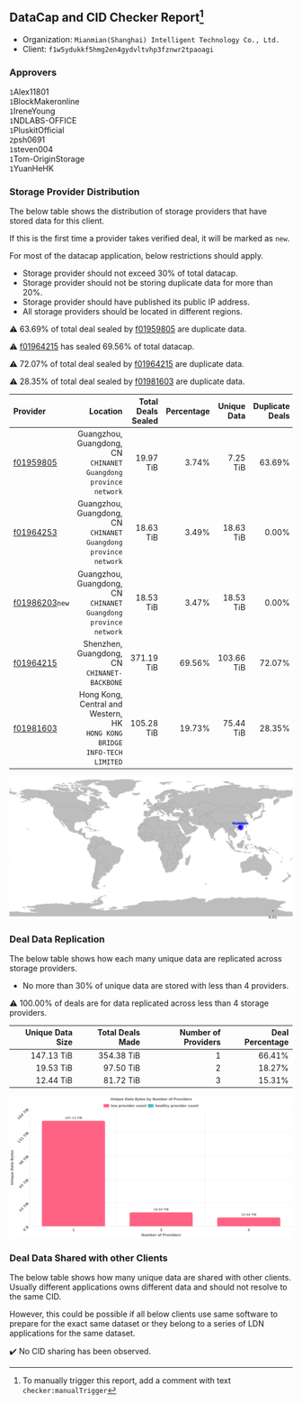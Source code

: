 ## DataCap and CID Checker Report[^1]
 - Organization: `Mianmian(Shanghai) Intelligent Technology Co., Ltd.`
 - Client: `f1w5ydukkf5hmg2en4gydvltvhp3fznwr2tpaoagi`
### Approvers
`1`Alex11801<br/>`1`BlockMakeronline<br/>`1`IreneYoung<br/>`1`NDLABS-OFFICE<br/>`1`PluskitOfficial<br/>`2`psh0691<br/>`1`steven004<br/>`1`Tom-OriginStorage<br/>`1`YuanHeHK

### Storage Provider Distribution
The below table shows the distribution of storage providers that have stored data for this client.

If this is the first time a provider takes verified deal, it will be marked as `new`.

For most of the datacap application, below restrictions should apply.
 - Storage provider should not exceed 30% of total datacap.
 - Storage provider should not be storing duplicate data for more than 20%.
 - Storage provider should have published its public IP address.
 - All storage providers should be located in different regions.

⚠️ 63.69% of total deal sealed by [f01959805](https://filfox.info/en/address/f01959805) are duplicate data.

⚠️ [f01964215](https://filfox.info/en/address/f01964215) has sealed 69.56% of total datacap.

⚠️ 72.07% of total deal sealed by [f01964215](https://filfox.info/en/address/f01964215) are duplicate data.

⚠️ 28.35% of total deal sealed by [f01981603](https://filfox.info/en/address/f01981603) are duplicate data.

| Provider                                                    |                                                                    Location | Total Deals Sealed | Percentage | Unique Data | Duplicate Deals |
| :---------------------------------------------------------- | --------------------------------------------------------------------------: | -----------------: | ---------: | ----------: | --------------: |
| [f01959805](https://filfox.info/en/address/f01959805)       |          Guangzhou, Guangdong, CN<br/>`CHINANET Guangdong province network` |          19.97 TiB |      3.74% |    7.25 TiB |          63.69% |
| [f01964253](https://filfox.info/en/address/f01964253)       |          Guangzhou, Guangdong, CN<br/>`CHINANET Guangdong province network` |          18.63 TiB |      3.49% |   18.63 TiB |           0.00% |
| [f01986203](https://filfox.info/en/address/f01986203)`new`  |          Guangzhou, Guangdong, CN<br/>`CHINANET Guangdong province network` |          18.53 TiB |      3.47% |   18.53 TiB |           0.00% |
| [f01964215](https://filfox.info/en/address/f01964215)       |                             Shenzhen, Guangdong, CN<br/>`CHINANET-BACKBONE` |         371.19 TiB |     69.56% |  103.66 TiB |          72.07% |
| [f01981603](https://filfox.info/en/address/f01981603)       | Hong Kong, Central and Western, HK<br/>`HONG KONG BRIDGE INFO-TECH LIMITED` |         105.28 TiB |     19.73% |   75.44 TiB |          28.35% |

![Provider Distribution](https://raw.githubusercontent.com/data-preservation-programs/filplus-checker-assets/main/filecoin-project/filecoin-plus-large-datasets/issues/919/1672913082900.png)
### Deal Data Replication
The below table shows how each many unique data are replicated across storage providers.
- No more than 30% of unique data are stored with less than 4 providers.

⚠️ 100.00% of deals are for data replicated across less than 4 storage providers.

| Unique Data Size | Total Deals Made | Number of Providers | Deal Percentage |
| ---------------: | ---------------: | ------------------: | --------------: |
|       147.13 TiB |       354.38 TiB |                   1 |          66.41% |
|        19.53 TiB |        97.50 TiB |                   2 |          18.27% |
|        12.44 TiB |        81.72 TiB |                   3 |          15.31% |

![Replication Distribution](https://raw.githubusercontent.com/data-preservation-programs/filplus-checker-assets/main/filecoin-project/filecoin-plus-large-datasets/issues/919/1672913083814.png)
### Deal Data Shared with other Clients
The below table shows how many unique data are shared with other clients.
Usually different applications owns different data and should not resolve to the same CID.

However, this could be possible if all below clients use same software to prepare for the exact same dataset or they belong to a series of LDN applications for the same dataset.

✔️ No CID sharing has been observed.

[^1]: To manually trigger this report, add a comment with text `checker:manualTrigger`
